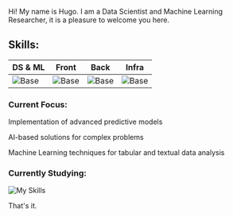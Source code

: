 Hi! My name is Hugo. I am a Data Scientist and Machine Learning Researcher, it is a pleasure to welcome you here.

## Skills:
| DS & ML | Front | Back | Infra |
|----------|----------|---------|-----------|
|![Base](https://skillicons.dev/icons?i=python,pandas,pytorch,sklearn,aws&perline=3) |![Base](https://skillicons.dev/icons?i=python,flutter&perline=3) |![Base](https://skillicons.dev/icons?i=php,python&perline=3)  |![Base](https://skillicons.dev/icons?i=mysql,linux,docker,kubernetes)   |                     

### Current Focus:
Implementation of advanced predictive models

AI-based solutions for complex problems

Machine Learning techniques for tabular and textual data analysis

### Currently Studying:
![My Skills](https://skillicons.dev/icons?i=python)

That's it.
